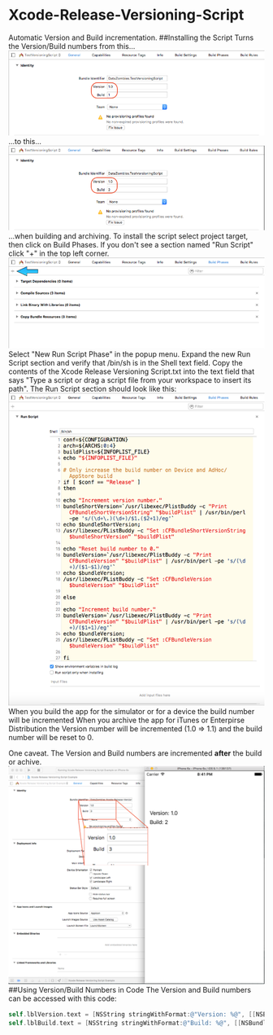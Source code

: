 # Xcode-Release-Versioning-Script
Automatic Version and Build incrementation.
##Installing the Script
Turns the Version/Build numbers from this...
![./img/img1.png](./img/img1.png)
...to this...
![./img/img5.png](./img/img5.png)
...when building and archiving.
To install the script select project target, then click on Build Phases. If you don't see a section named "Run Script" click "+" in the top left corner.
![./img/img2.png](./img/img2.png)
Select "New Run Script Phase" in the popup menu. Expand the new Run Script section and verify that /bin/sh is in the Shell text field. Copy the contents of the Xcode Release Versioning Script.txt into the text field that says "Type a script or drag a script file from your workspace to insert its path". The Run Script section should look like this:
![./img/img4.png](./img/img4.png)
When you build the app for the simulator or for a device the build number will be incremented
When you archive the app for iTunes or Enterpirse Distribution the Version number will be incremented (1.0 &#8658; 1.1) and the build number will be reset to 0.

One caveat. The Version and Build numbers are incremented **after** the build or achive.
![./img/img6.png](./img/img6.png)
##Using Version/Build Numbers in Code
The Version and Build numbers can be accessed with this code:

```Objective-C
self.lblVersion.text = [NSString stringWithFormat:@"Version: %@", [[NSBundle mainBundle] objectForInfoDictionaryKey:@"CFBundleShortVersionString"]];
self.lblBuild.text = [NSString stringWithFormat:@"Build: %@", [[NSBundle mainBundle] objectForInfoDictionaryKey:@"CFBundleVersion"]];
```